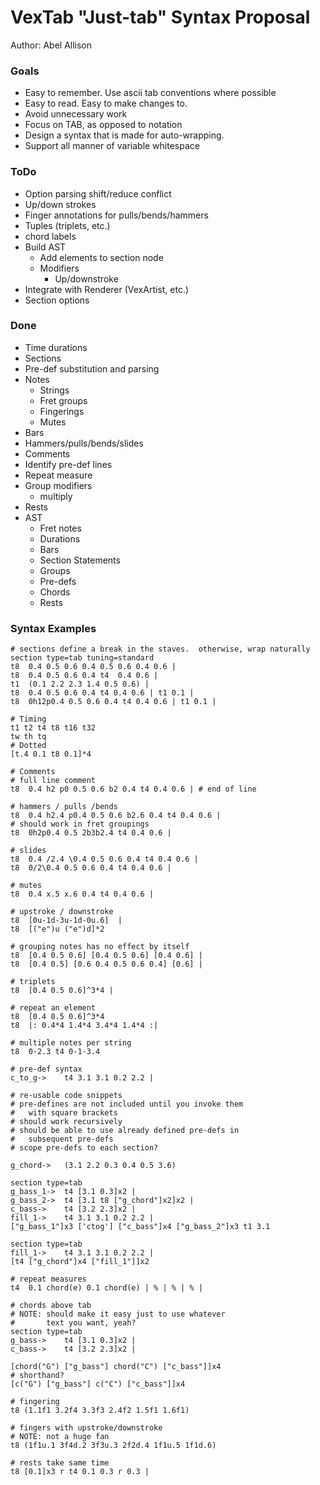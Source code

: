 # VexTab "Just-tab" Syntax Proposal
Author: Abel Allison

### Goals
- Easy to remember.  Use ascii tab conventions where possible
- Easy to read.  Easy to make changes to.
- Avoid unnecessary work
- Focus on TAB, as opposed to notation
- Design a syntax that is made for auto-wrapping.  
- Support all manner of variable whitespace

### ToDo
- Option parsing shift/reduce conflict
- Up/down strokes
- Finger annotations for pulls/bends/hammers
- Tuples (triplets, etc.)
- chord labels
- Build AST
    - Add elements to section node
    - Modifiers
        - Up/downstroke
- Integrate with Renderer (VexArtist, etc.)
- Section options

### Done
- Time durations
- Sections
- Pre-def substitution and parsing
- Notes
    - Strings
    - Fret groups
    - Fingerings
    - Mutes
- Bars
- Hammers/pulls/bends/slides
- Comments
- Identify pre-def lines
- Repeat measure
- Group modifiers
    - multiply
- Rests
- AST
    - Fret notes
    - Durations
    - Bars
    - Section Statements
    - Groups
    - Pre-defs
    - Chords
    - Rests

### Syntax Examples

```
# sections define a break in the staves.  otherwise, wrap naturally
section type=tab tuning=standard
t8  0.4 0.5 0.6 0.4 0.5 0.6 0.4 0.6 |
t8  0.4 0.5 0.6 0.4 t4  0.4 0.6 |
t1  (0.1 2.2 2.3 1.4 0.5 0.6) |
t8  0.4 0.5 0.6 0.4 t4 0.4 0.6 | t1 0.1 |
t8  0h12p0.4 0.5 0.6 0.4 t4 0.4 0.6 | t1 0.1 |

# Timing
t1 t2 t4 t8 t16 t32
tw th tq
# Dotted
[t.4 0.1 t8 0.1]*4

# Comments
# full line comment
t8  0.4 h2 p0 0.5 0.6 b2 0.4 t4 0.4 0.6 | # end of line

# hammers / pulls /bends
t8  0.4 h2.4 p0.4 0.5 0.6 b2.6 0.4 t4 0.4 0.6 |
# should work in fret groupings
t8  0h2p0.4 0.5 2b3b2.4 t4 0.4 0.6 |

# slides
t8  0.4 /2.4 \0.4 0.5 0.6 0.4 t4 0.4 0.6 |
t8  0/2\0.4 0.5 0.6 0.4 t4 0.4 0.6 |

# mutes
t8  0.4 x.5 x.6 0.4 t4 0.4 0.6 |

# upstroke / downstroke
t8  [0u-1d-3u-1d-0u.6]  |
t8  [("e")u ("e")d]*2

# grouping notes has no effect by itself
t8  [0.4 0.5 0.6] [0.4 0.5 0.6] [0.4 0.6] |
t8  [0.4 0.5] [0.6 0.4 0.5 0.6 0.4] [0.6] |

# triplets
t8  [0.4 0.5 0.6]^3*4 |

# repeat an element
t8  [0.4 0.5 0.6]^3*4
t8  |: 0.4*4 1.4*4 3.4*4 1.4*4 :|

# multiple notes per string
t8  0-2.3 t4 0-1-3.4

# pre-def syntax
c_to_g->    t4 3.1 3.1 0.2 2.2 |

# re-usable code snippets
# pre-defines are not included until you invoke them
#   with square brackets
# should work recursively
# should be able to use already defined pre-defs in
#   subsequent pre-defs
# scope pre-defs to each section?

g_chord->   (3.1 2.2 0.3 0.4 0.5 3.6)

section type=tab
g_bass_1->  t4 [3.1 0.3]x2 |
g_bass_2->  t4 [3.1 t8 ["g_chord"]x2]x2 |
c_bass->    t4 [3.2 2.3]x2 |
fill_1->    t4 3.1 3.1 0.2 2.2 |
["g_bass_1"]x3 ['ctog'] ["c_bass"]x4 ["g_bass_2"]x3 t1 3.1

section type=tab
fill_1->    t4 3.1 3.1 0.2 2.2 |
[t4 ["g_chord"]x4 ["fill_1"]]x2

# repeat measures
t4  0.1 chord(e) 0.1 chord(e) | % | % | % |

# chords above tab
# NOTE: should make it easy just to use whatever
#       text you want, yeah?
section type=tab
g_bass->    t4 [3.1 0.3]x2 |
c_bass->    t4 [3.2 2.3]x2 |

[chord("G") ["g_bass"] chord("C") ["c_bass"]]x4
# shorthand?
[c("G") ["g_bass"] c("C") ["c_bass"]]x4

# fingering
t8 (1.1f1 3.2f4 3.3f3 2.4f2 1.5f1 1.6f1)

# fingers with upstroke/downstroke
# NOTE: not a huge fan
t8 (1f1u.1 3f4d.2 3f3u.3 2f2d.4 1f1u.5 1f1d.6)

# rests take same time
t8 [0.1]x3 r t4 0.1 0.3 r 0.3 |

```